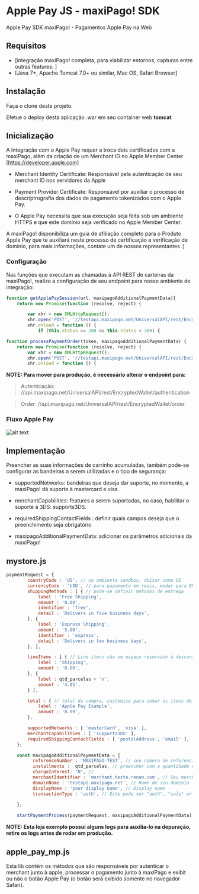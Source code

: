 
Apple Pay JS - maxiPago! SDK
========================

Apple Pay SDK maxiPago! - Pagamentos Apple Pay na Web

## Requisitos

-   [integração maxiPago! completa, para viabilizar estornos, capturas entre outras features: ]
-   [Java 7+, Apache Tomcat 7.0+ ou similar, Mac OS, Safari Browser]

## Instalação

Faça o clone deste projeto. 

Efetue o deploy desta aplicação .war em seu container web **tomcat**

## Inicialização

A integração com o Apple Pay requer a troca dois certificados com a maxiPago, além da criação de um Merchant ID no Apple Member Center [https://developer.apple.com]

- Merchant Identity Certificate: Responsável pela autenticação de seu merchant ID nos servidores da Apple

- Payment Provider Certificate: Responsável por auxiliar o processo de descriptrografia dos dados de pagamento tokenizados com o Apple Pay.

- O Apple Pay necessita que sua execução seja feita sob um ambiente HTTPS e que este domínio seja verificado no Apple Member Center.

A maxiPago! disponibiliza um guia de afiliação completo para o Produto Apple Pay que te auxiliará neste processo de certificação e verificação de domínio, para mais informações, contate um de nossos representantes :) 


### Configuração

Nas funções que executam as chamadas à API REST de carteiras da maxiPago!, realize a configuração de seu endpoint para nosso ambiente de integração: 
```javascript
function getApplePaySession(url, maxipagoAdditionalPaymentData){
    return new Promise(function (resolve, reject) {

        var xhr = new XMLHttpRequest();
        xhr.open('POST', '//testapi.maxipago.net/UniversalAPI/rest/EncryptedWallet/authentication');
        xhr.onload = function () {
            if (this.status >= 200 && this.status < 300) {
```
```javascript
function processPaymentOrder(token, maxipagoAdditionalPaymentData) {
    return new Promise(function (resolve, reject) {
        var xhr = new XMLHttpRequest();
        xhr.open('POST', '//testapi.maxipago.net/UniversalAPI/rest/EncryptedWallet/order');
        xhr.onload = function () {
```

**NOTE: Para mover para produção, é necessário alterar o endpoint para:**

>Autenticação: //api.maxipago.net/UniversalAPI/rest/EncryptedWallet/authentication 

>Order: //api.maxipago.net/UniversalAPI/rest/EncryptedWallet/order


### Fluxo Apple Pay
![alt text](https://www.websequencediagrams.com/cgi-bin/cdraw?lz=dGl0bGUgQXBwbGUgUGF5IEFwcCAtIEZsdXhvCgpBcHBEb0xvZ2lzdGEgLT4gU2Vydmlkb3IADAk6IHNlbGVjaW9uYXJJdGVucwoAEhEgLT4gADwMOiBpdGVuc0RvQ2FycmluaG8AVREAIA5JbmljaWFyIFBhZ2FtZW50AB4SbWF4aVBhZ29HYXRld2F5OgCBSAZQYXltZW50VG9rZW4Kbm90ZSBvdmVyAIExEiwALhIASQghIEFkZGl0aW9uYWwgRGF0YQplbmQgAEcFCgBmDwCBVBJSZXNwb25zZSBGcm9tAIEUEAAtEgCCFRFub3RpZmljYcOnw6NvIGRvIGF1dGggLyBjYXB0dXJlIAoKCg&s=rose)


## Implementação

Preencher as suas informações de carrinho acumuladas, também pode-se configurar as bandeiras a serem utilizadas e o tipo de segurança: 

- supportedNetworks: bandeiras que deseja dar suporte, no momento, a maxiPago! dá suporte à mastercard e visa.

- merchantCapabilities: features a serem suportadas, no caso, habilitar o suporte à 3DS: supports3DS.

- requiredShippingContactFields : definir quais campos deseja que o preenchimento seja obrigatório

- maxipagoAdditionalPaymentData: adicionar os parâmetros adicionais da maxiPago!


## mystore.js
```javascript
paymentRequest = {
		countryCode : 'US', // no ambiente sandbox, deixar como US
		currencyCode : 'USD', // para pagamento em reais, mudar para BRL
		shippingMethods : [ { // pode-se definir métodos de entrega
			label : 'Free Shipping',
			amount : '0.00',
			identifier : 'free',
			detail : 'Delivers in five business days',
		}, {
			label : 'Express Shipping',
			amount : '5.00',
			identifier : 'express',
			detail : 'Delivers in two business days',
		}, ],

		lineItems : [ { // Line itens são um espaço reservado à descontos, parcelamentos e qualquer outro valor que queira incluir
			label : 'Shipping',
			amount : '0.00',
		}, {
			label : qtd_parcelas + 'x',
			amount : '4.95',
		} ],

		total : { // total da compra, customize para somar os itens de seu carrinho
			label : 'Apple Pay Example',
			amount : '8.99',
		},

		supportedNetworks : [ 'masterCard', 'visa' ],
		merchantCapabilities : [ 'supports3DS' ],
		requiredShippingContactFields : [ 'postalAddress', 'email' ],
	};

	const maxipagoAdditionalPaymentData = {
		  referenceNumber : 'MAXIPAGO-TEST', // seu número de referencia, para localizar a transação de forma mais rápida no portal
	      installments :  qtd_parcelas, // preencher com a quantidade de parcelas, em caso de compras parceladas
	      chargeInterest: 'N', //
	      merchantIdentifier : 'merchant.teste.renan.com', // Seu merchant ID registrado no Apple Developer Center
		  domainName : 'testapi.maxipago.net', // Nome de seu domínio
		  displayName : 'your display name', // Display name
		  transactionType : 'auth', // Este pode ser "auth", "sale" or "recurringPayment".
		  
	};

	startPaymentProcess(paymentRequest, maxipagoAdditionalPaymentData);
```
**NOTE: Esta loja exemplo possui alguns logs para auxilia-lo na depuração, retire os logs antes de rodar em produção.**

## apple_pay_mp.js 

Esta lib contém os métodos que são responsáveis por autenticar o merchant junto à apple, processar o pagamento junto à maxiPago e exibit ou não o botão Apple Pay (o botão será exibido somente no navegador Safari).
